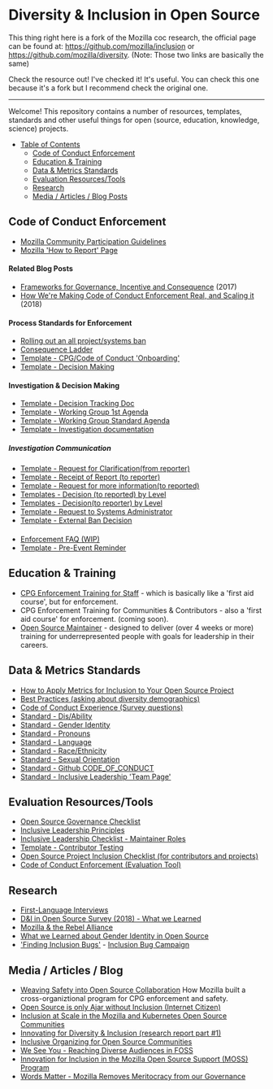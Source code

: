 # Diversity & Inclusion in Open Source

This thing right here is a fork of the Mozilla coc research, the official page can be found at: https://github.com/mozilla/inclusion or https://github.com/mozilla/diversity.
(Note: Those two links are basically the same)

Check the resource out! I've checked it! It's useful. You can check this one because it's a fork but I recommend check the original one.
________________________________________________________________________________________
Welcome!  This repository contains a number of resources, templates, standards and other useful things for open (source, education, knowledge, science) projects.  

   * [Table of Contents](#diversity--inclusion-in-open-source)
      * [Code of Conduct  Enforcement](#code-of-conduct--enforcement)
      * [Education &amp; Training](#education--training)
      * [Data &amp; Metrics Standards](#data--metrics-standards)
      * [Evaluation Resources/Tools](#evaluation-resourcestools)
      * [Research](#research)
      * [Media / Articles / Blog Posts](#media--articles--blog)

## Code of Conduct  Enforcement

* [Mozilla Community Participation Guidelines](https://www.mozilla.org/en-US/about/governance/policies/participation/)
* [Mozilla 'How to Report' Page](https://www.mozilla.org/en-US/about/governance/policies/participation/reporting/)

#### Related Blog Posts

* [Frameworks for Governance, Incentive and Consequence](https://medium.com/mozilla-open-innovation/frameworks-for-governance-incentive-and-consequence-in-foss-e1de6c091bdc) (2017)
* [How We're Making Code of Conduct Enforcement Real, and Scaling it](https://medium.com/mozilla-open-innovation/how-were-making-code-of-conduct-enforcement-real-and-scaling-it-3e382cf94415) (2018)

#### Process Standards for Enforcement
* [Rolling out an all project/systems ban](https://github.com/mozilla/diversity/blob/master/code-of-conduct-enforcement/process_documentation/community/ban-rollout.md)
* [Consequence Ladder](https://github.com/mozilla/diversity/blob/master/code-of-conduct-enforcement/consequence-ladder.md)
* [Template - CPG/Code of Conduct 'Onboarding'](https://github.com/mozilla/diversity/blob/master/code-of-conduct-enforcement/cpg-onboarding.md)
* [Template - Decision Making](https://github.com/mozilla/diversity/blob/master/code-of-conduct-enforcement/investigation/working-group/role-groups.md)

#### Investigation & Decision Making
* [Template - Decision Tracking Doc](https://github.com/mozilla/inclusion/blob/master/code-of-conduct-enforcement/investigation/working-group/decision.md)
* [Template - Working Group 1st Agenda](https://github.com/mozilla/diversity/blob/master/code-of-conduct-enforcement/investigation/working-group/working-group-first-agenda.md)
* [Template - Working Group Standard Agenda](https://github.com/mozilla/diversity/blob/master/code-of-conduct-enforcement/investigation/working-group/working-group-standard-agenda.md)
* [Template - Investigation documentation](https://github.com/mozilla/diversity/blob/master/code-of-conduct-enforcement/investigation/working-group/incident-investigation-template.md)

##### Investigation Communication
* [Template - Request for Clarification(from reporter)](https://github.com/mozilla/diversity/blob/master/code-of-conduct-enforcement/triage/communications/more-information.md)
* [Template - Receipt of Report (to reporter)](https://github.com/mozilla/diversity/blob/master/code-of-conduct-enforcement/investigation/communication/reporter-investigation-started.md)
* [Template - Request for more information(to reported)](https://github.com/mozilla/diversity/blob/master/code-of-conduct-enforcement/investigation/communication/reported-request-for-clarification.md)
* [Templates - Decision (to reported) by Level](https://github.com/mozilla/diversity/tree/master/code-of-conduct-enforcement/decisions/communication/decision-comms/reported)
* [Templates - Decision(to reporter) by Level](https://github.com/mozilla/diversity/tree/master/code-of-conduct-enforcement/decisions/communication/decision-comms/reporter)
* [Template - Request to Systems Administrator](https://github.com/mozilla/diversity/blob/master/code-of-conduct-enforcement/decisions/communication/decision-comms/systems/level-7.md)
* [Template - External Ban Decision](https://github.com/mozilla/diversity/blob/master/code-of-conduct-enforcement/decisions/communication/decision-comms/reported/decision-matrix-ban.md)

#### 

* [Enforcement FAQ (WIP)](https://github.com/mozilla/diversity/blob/master/code-of-conduct-enforcement/decisions/communication/community_comms/FAQ%20-%20Contributor.md)
* [Template - Pre-Event Reminder](https://github.com/mozilla/diversity/blob/master/code-of-conduct-events/comms/mozillians-pre-event-reminder.md)


## Education & Training

* [CPG Enforcement Training for Staff](https://mozilla.teachable.com/courses/enrolled/634901) - which is basically like a 'first aid course', but for enforcement.
* CPG Enforcement Training for Communities & Contributors  - also a 'first aid course' for enforcement.  (coming soon).
* [Open Source Maintainer](https://mozilla.github.io/maintainer-cohort/) - designed to deliver (over 4 weeks or more) training for underrepresented people with goals for leadership in their careers.

## Data & Metrics Standards
* [How to Apply Metrics for Inclusion to Your Open Source Project](https://medium.com/@sunnydeveloper/how-to-apply-metrics-for-inclusion-to-your-open-source-project-71b4e31a7b0c)
* [Best Practices  (asking about diversity demographics)](https://github.com/mozilla/diversity/blob/master/data-metrics/surveys/best-practices-diverse-data.md)
* [Code of Conduct Experience (Survey questions)](https://github.com/mozilla/diversity/blob/master/data-metrics/surveys/en/cpg-follow-up.md)
* [Standard - Dis/Ability](https://github.com/mozilla/diversity/blob/master/data-metrics/surveys/en/disability.md)
* [Standard - Gender Identity](https://github.com/mozilla/diversity/blob/master/data-metrics/surveys/en/gender-identity.md)
* [Standard - Pronouns](https://github.com/mozilla/diversity/blob/master/data-metrics/surveys/en/gender-pronouns.md)
* [Standard - Language](https://github.com/mozilla/diversity/blob/master/data-metrics/surveys/en/language.md)
* [Standard - Race/Ethnicity](https://github.com/mozilla/diversity/blob/master/data-metrics/surveys/en/race-ethnicity.md)
* [Standard - Sexual Orientation](https://github.com/mozilla/diversity/blob/master/data-metrics/surveys/en/sexual-orientation.md)
* [Standard - Github CODE_OF_CONDUCT](https://github.com/mozilla/repo-templates/blob/master/templates/CODE_OF_CONDUCT.md)
* [Standard - Inclusive Leadership 'Team Page'](https://github.com/mozilla/diversity/blob/master/leadership/inclusive-leadership-template.md)


## Evaluation Resources/Tools

* [Open Source Governance Checklist](https://github.com/mozilla/diversity/blob/master/evaluation_tools/governance-basic.md)
* [Inclusive Leadership Principles](https://github.com/emmairwin/wg-diversity-inclusion/blob/master/focus-areas/leadership/assets/leadership-principles.md)
* [Inclusive Leadership Checklist - Maintainer Roles](https://github.com/mozilla/diversity/blob/master/leadership/leadership-principles-checklist-maintainer-tasks.md)
* [Template - Contributor Testing](https://github.com/mozilla/diversity/blob/master/evaluation_tools/contributor-testing-steps.md)
* [Open Source Project Inclusion Checklist (for contributors and projects)](https://github.com/mozilla/diversity/blob/master/evaluation_tools/contributor-assessment-basic.md.md)
* [Code of Conduct Enforcement (Evaluation Tool)](https://mozilla.github.io/diversity-coc-review.io/modules/assessment/protected-groups/)

## Research

* [First-Language Interviews](https://medium.com/mozilla-open-innovation/celebrating-mother-language-day-in-open-source-5bd254890094)
* [D&I in Open Source Survey (2018) - What we Learned](https://docs.google.com/presentation/d/13UxBGj2lI66SLjl6sp4NE3DH2ndT0k5QM0pPyyzZXuY/edit#slide=id.g25275a8168_3_275)
* [Mozilla & the Rebel Alliance](https://report.mozilla.community/)
* [What we Learned about Gender Identity in Open Source](https://medium.com/@sunnydeveloper/what-we-learned-about-gender-identity-in-open-source-d9acea0b7586)
* ['Finding Inclusion Bugs'](https://medium.com/@sunnydeveloper/technical-volunteer-needed-help-me-find-inclusivity-bugs-b13644bf583a)  - [Inclusion Bug Campaign](https://medium.com/@sunnydeveloper/squash-inclusion-bugs-982a3e5ee29d)


## Media / Articles / Blog

* [Weaving Safety into Open Source Collaboration](https://blog.mozilla.org/community/2020/09/10/weaving-safety-into-the-fabric-of-open-source/) How Mozilla built a cross-organiztional program for CPG enforcement and safety.
* [Open Source is only Ajar without Inclusion (Internet Citizen)](https://blog.mozilla.org/internetcitizen/2019/03/04/open-source-inclusion/)
* [Inclusion at Scale in the Mozilla and Kubernetes Open Source Communities](https://thenewstack.io/inclusion-at-scale-in-the-mozilla-and-kubernetes-open-source-communities/)
* [Innovating for Diversity & Inclusion (research report part #1)](https://medium.com/mozilla-open-innovation/a-time-for-action-innovating-for-diversity-inclusion-in-open-source-communities-6922fef4675e)
* [Inclusive Organizing for Open Source Communities](https://medium.com/mozilla-open-innovation/reflection-inclusive-organizing-for-open-source-communities-9c44f0b689c1)
* [We See You - Reaching Diverse Audiences in FOSS](https://medium.com/mozilla-open-innovation/we-see-you-reaching-diverse-audiences-in-foss-4e83efc86425)
* [Innovation for Inclusion in the Mozilla Open Source Support (MOSS) Program](https://blog.mozilla.org/careers/innovating-for-inclusion-in-the-mozilla-open-source-support-program/)
* [Words Matter - Mozilla Removes Meritocracy from our Governance](https://blog.mozilla.org/careers/words-matter-moving-beyond-meritocracy/)
